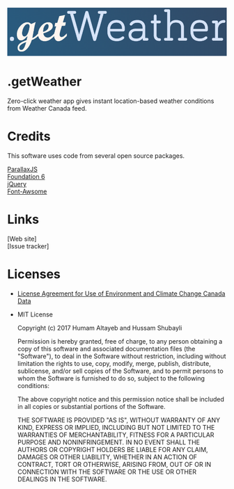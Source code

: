 ![Logo](https://github.com/htayeb/getWeather/blob/firstBranch/images/githubLogo.png)

# .getWeather
Zero-click weather app gives instant location-based weather conditions from Weather Canada feed. 

# Credits

This software uses code from several open source packages.


[ParallaxJS](https://github.com/wagerfield/parallax) <br>
[Foundation 6](https://github.com/zurb/foundation-sites)<br>
[jQuery](https://github.com/jquery/jquery)<br>
[Font-Awsome](https://github.com/FortAwesome/Font-Awesome)<br>

# Links

[Web site] <br>
[Issue tracker]


# Licenses

* [License Agreement for Use of Environment and Climate Change Canada Data](http://climate.weather.gc.ca/prods_servs/attachment1_e.html)


* MIT License

    Copyright (c) 2017 Humam Altayeb and Hussam Shubayli
    
    Permission is hereby granted, free of charge, to any person obtaining a copy
    of this software and associated documentation files (the "Software"), to deal
    in the Software without restriction, including without limitation the rights
    to use, copy, modify, merge, publish, distribute, sublicense, and/or sell
    copies of the Software, and to permit persons to whom the Software is
    furnished to do so, subject to the following conditions:
    
    The above copyright notice and this permission notice shall be included in all
    copies or substantial portions of the Software.
    
    THE SOFTWARE IS PROVIDED "AS IS", WITHOUT WARRANTY OF ANY KIND, EXPRESS OR
    IMPLIED, INCLUDING BUT NOT LIMITED TO THE WARRANTIES OF MERCHANTABILITY,
    FITNESS FOR A PARTICULAR PURPOSE AND NONINFRINGEMENT. IN NO EVENT SHALL THE
    AUTHORS OR COPYRIGHT HOLDERS BE LIABLE FOR ANY CLAIM, DAMAGES OR OTHER
    LIABILITY, WHETHER IN AN ACTION OF CONTRACT, TORT OR OTHERWISE, ARISING FROM,
    OUT OF OR IN CONNECTION WITH THE SOFTWARE OR THE USE OR OTHER DEALINGS IN THE
    SOFTWARE.


